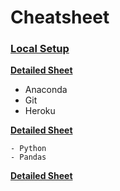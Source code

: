# Cheatsheet

### [Local Setup](https://github.com/travisdharry/Cheatsheet/blob/main/LocalSetup.md)

**[Detailed Sheet](https://github.com/travisdharry/Cheatsheet/blob/main/LocalSetup.md)**
- Anaconda  
- Git  
- Heroku  


**[Detailed Sheet](https://github.com/travisdharry/Cheatsheet/blob/main/DataAnalysis.ipynb)**

    - Python  
    - Pandas  


**[Detailed Sheet](https://github.com/travisdharry/Cheatsheet/blob/main/Deployments.md)**



